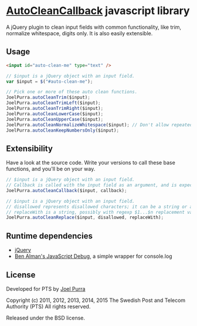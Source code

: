 # [AutoCleanCallback](https://joelpurra.com/projects/autocleancallback) javascript library

A jQuery plugin to clean input fields with common functionality, like trim, normalize whitespace, digits only. It is also easily extensible.



## Usage

```html
<input id="auto-clean-me" type="text" />
```

```javascript
// $input is a jQuery object with an input field.
var $input = $("#auto-clean-me");

// Pick one or more of these auto clean functions.
JoelPurra.autoCleanTrim($input);
JoelPurra.autoCleanTrimLeft($input);
JoelPurra.autoCleanTrimRight($input);
JoelPurra.autoCleanLowerCase($input);
JoelPurra.autoCleanUpperCase($input);
JoelPurra.autoCleanNormalizeWhitespace($input); // Don't allow repeated whitespace characters
JoelPurra.autoCleanKeepNumbersOnly($input);
```

## Extensibility

Have a look at the source code. Write your versions to call these base functions, and you'll be on your way.

```javascript
// $input is a jQuery object with an input field.
// Callback is called with the input field as an argument, and is expected to return the new, cleaned value, for the input.
JoelPurra.autoCleanCallback($input, callback);

// $input is a jQuery object with an input field.
// disallowed represents disallowed characters; it can be a string or a regexp.
// replaceWith is a string, possibly with regexp $1...$n replacement values.
JoelPurra.autoCleanReplace($input, disallowed, replaceWith);
```



## Runtime dependencies
- [jQuery](https://jquery.com/)
- [Ben Alman's JavaScript Debug](http://benalman.com/projects/javascript-debug-console-log/), a simple wrapper for console.log



## License
Developed for PTS by [Joel Purra](https://joelpurra.com/)

Copyright (c) 2011, 2012, 2013, 2014, 2015 The Swedish Post and Telecom Authority (PTS)
All rights reserved.

Released under the BSD license.
